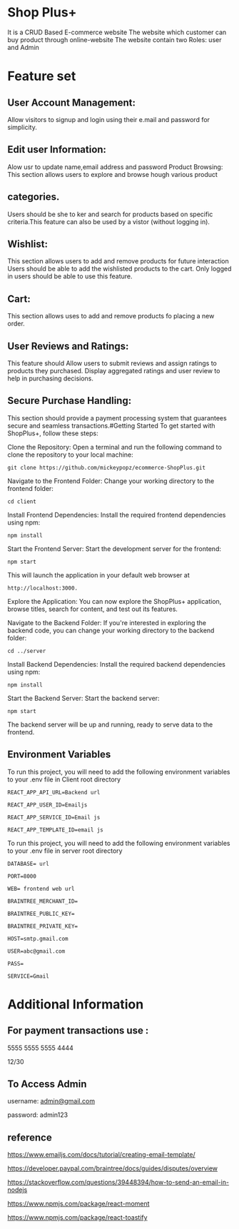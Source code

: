 # Shop Plus+
 
It is a CRUD Based E-commerce website 
The website which customer can buy product through online-website
The website contain two Roles: user and Admin

# Feature set

## User Account Management:
Allow visitors to signup and login using their e.mail and password for simplicity.

## Edit user Information: 
Alow usr to update name,email address and password
Product Browsing: This section allows users to explore and browse hough various product

## categories. 
Users should be she to ker and search for products based on specific criteria.This feature can also be used by a vistor (without logging in).

## Wishlist: 
This section allows users to add and remove products for future interaction Users should be able to add the wishlisted products to the cart. Only logged in users should be able to use this feature.

## Cart: 
This section allows uses to add and remove products fo placing a new order.

## User Reviews and Ratings: 
This feature should Allow users to submit reviews and assign ratings to products they purchased.
Display aggregated ratings and user review to help in purchasing decisions.

## Secure Purchase Handling: 
This section should provide a payment processing system that guarantees secure and seamless transactions.#Getting Started
To get started with ShopPlus+, follow these steps:

Clone the Repository: Open a terminal and run the following command to clone the repository to your local machine:
```
git clone https://github.com/mickeypopz/ecommerce-ShopPlus.git
```
Navigate to the Frontend Folder: Change your working directory to the frontend folder:
```
cd client
```
Install Frontend Dependencies: Install the required frontend dependencies using npm:
```
npm install
```
Start the Frontend Server: Start the development server for the frontend:
```
npm start
```
This will launch the application in your default web browser at 
```
http://localhost:3000.
```
Explore the Application: You can now explore the ShopPlus+ application, browse titles, search for content, and test out its features.

Navigate to the Backend Folder: If you're interested in exploring the backend code, you can change your working directory to the backend folder:
```
cd ../server
```
Install Backend Dependencies: Install the required backend dependencies using npm:
```
npm install
```
Start the Backend Server: Start the backend server:
```
npm start
```
The backend server will be up and running, ready to serve data to the frontend.
## Environment Variables

To run this project, you will need to add the following environment variables to your .env file in Client root directory

`REACT_APP_API_URL=Backend url`

`REACT_APP_USER_ID=Emailjs `

`REACT_APP_SERVICE_ID=Email js`

`REACT_APP_TEMPLATE_ID=email js`

To run this project, you will need to add the following environment variables to your .env file in server root directory

`DATABASE= url`

`PORT=8000`

`WEB= frontend web url`

`BRAINTREE_MERCHANT_ID=`

`BRAINTREE_PUBLIC_KEY=`

`BRAINTREE_PRIVATE_KEY= `

`HOST=smtp.gmail.com`

`USER=abc@gmail.com`

`PASS= `

`SERVICE=Gmail`

# Additional Information

## For payment transactions use :
5555 5555 5555 4444

12/30

## To Access Admin
username: admin@gmail.com

password: admin123

## reference
https://www.emailjs.com/docs/tutorial/creating-email-template/

https://developer.paypal.com/braintree/docs/guides/disputes/overview

https://stackoverflow.com/questions/39448394/how-to-send-an-email-in-nodejs

https://www.npmjs.com/package/react-moment

https://www.npmjs.com/package/react-toastify
